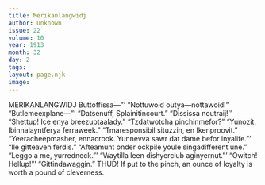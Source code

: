 ```yaml
---
title: Merikanlangwidj
author: Unknown
issue: 22
volume: 10
year: 1913
month: 32
day: 2
tags:
layout: page.njk
image:
---
```

MERIKANLANGWIDJ    Buttoffissa—”’    “Nottuwoid outya—nottawoid!”    “Butlemeexplane—”’    “Datsenuff, Splainitincourt.”   “Dississa noutraij!’’    “Shettup! Ice enya breezuptaalady.”    “Tzdatwotcha pinchinmefor?”    “Yunozit. Ibinnalayntferya ferraweek.”    “Tmaresponsibil situzzin, en Ikenproovit.”    “Yeeracheepmasher, ennacrook. Yunnevva sawr dat dame befor inyalife.”’    “Ile gitteaven ferdis.”    “Afteamunt onder ockpile youle singadifferent une.”    “Leggo a me, yurredneck.”’    “Waytilla leen dishyerclub aginyernut.”’    “Owitch! Hellup!”’    “Gittindawaggin.” THUD!       If put to the pinch, an ounce of loyalty is worth a pound of cleverness.




